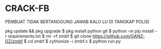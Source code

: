 # CRACK-FB


  PEMBUAT TIDAK BERTANGGUNG JAWAB KALO LU DI TANGKAP POLISI

   pkg update && pkg upgrade
$ pkg install python git
$ python -m pip install -r requirements.txt
$ rm -rf zmbf
$ git clone https://github.com/GANZ-GZ/zmbf
$ cd zmbf
$ cythonize -i zmbf.c
$ python run.py
